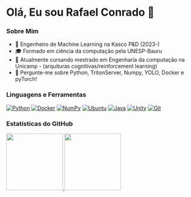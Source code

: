 # Olá, Eu sou Rafael Conrado 👋
[linkedin]: https://www.linkedin.com/in/rafaelragozoniconrado/
### Sobre Mim
- 💼 Engenheiro de Machine Learning na Kasco P&D (2023-)
- 🎓 Formado em ciência da computação pela UNESP-Bauru
- 🌱 Atualmente cursando mestrado em Engenharia da computação na Unicamp - (arquituras cognitivas/reinforcement learning)
- 💬 Pergunte-me sobre Python, TritonServer, Numpy, YOLO, Docker e pyTorch!

### Linguagens e Ferramentas
[![Python](https://img.shields.io/badge/-Python-3776AB?style=flat-square&logo=python&logoColor=white)](#)
[![Docker](https://img.shields.io/badge/Docker-2496ED?logo=docker&logoColor=fff)](#)
[![NumPy](https://img.shields.io/badge/NumPy-4DABCF?logo=numpy&logoColor=fff)](#)
[![Ubuntu](https://img.shields.io/badge/Ubuntu-E95420?logo=ubuntu&logoColor=white)](#)
[![Java](https://img.shields.io/badge/Java-%23ED8B00.svg?logo=openjdk&logoColor=white)](#)
[![Unity](https://img.shields.io/badge/Unity-%23000000.svg?logo=unity&logoColor=white)](#)
[![Git](https://img.shields.io/badge/Git-F05032?logo=git&logoColor=fff)](#)


### Estatísticas do GitHub
<div>
<a href="https://github.com/RafaelRagozoni">
<img loading="lazy" height="150em" src="https://github-readme-stats.vercel.app/api/top-langs/?username=RafaelRagozoni&layout=compact&langs_count=7&theme=dracula"/>
<img loading="lazy" height="150em" src="https://github-readme-stats.vercel.app/api?username=RafaelRagozoni&show_icons=true&theme=dracula&count_private=true"/>
</div>
 
